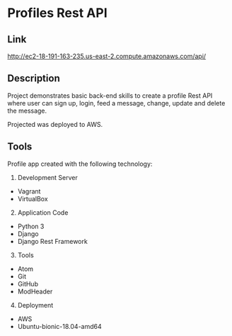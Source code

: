# Profiles Rest API

## Link

http://ec2-18-191-163-235.us-east-2.compute.amazonaws.com/api/

## Description

Project demonstrates basic back-end skills to create a profile Rest API where user can sign up, login, feed a message, change, update and delete the message.

Projected was deployed to AWS.

## Tools

Profile app created with the following technology:
1. Development Server
- Vagrant
- VirtualBox
2. Application Code
- Python 3
- Django
- Django Rest Framework
3. Tools
- Atom
- Git
- GitHub
- ModHeader
4. Deployment
- AWS
- Ubuntu-bionic-18.04-amd64
